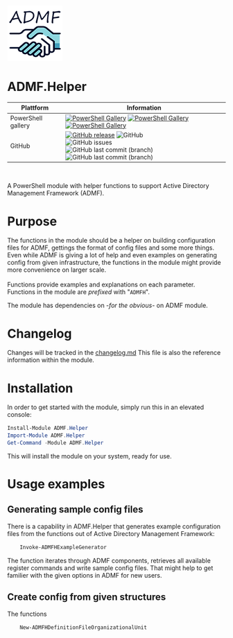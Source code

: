 ﻿![logo][]
# ADMF.Helper
| Plattform | Information |
| --------- | ----------- |
| PowerShell gallery | [![PowerShell Gallery](https://img.shields.io/powershellgallery/v/ADMF.Helper?label=psgallery)](https://www.powershellgallery.com/packages/ADMF.Helper) [![PowerShell Gallery](https://img.shields.io/powershellgallery/p/ADMF.Helper)](https://www.powershellgallery.com/packages/ADMF.Helper) [![PowerShell Gallery](https://img.shields.io/powershellgallery/dt/ADMF.Helper?style=plastic)](https://www.powershellgallery.com/packages/ADMF.Helper) |
| GitHub  | [![GitHub release](https://img.shields.io/github/release/AndiBellstedt/ADMF.Helper.svg)](https://github.com/AndiBellstedt/ADMF.Helper/releases/latest) ![GitHub](https://img.shields.io/github/license/AndiBellstedt/ADMF.Helper?style=plastic) <br> ![GitHub issues](https://img.shields.io/github/issues-raw/AndiBellstedt/ADMF.Helper?style=plastic) <br> ![GitHub last commit (branch)](https://img.shields.io/github/last-commit/AndiBellstedt/ADMF.Helper/master?label=last%20commit%3A%20master&style=plastic) <br> ![GitHub last commit (branch)](https://img.shields.io/github/last-commit/AndiBellstedt/ADMF.Helper/Development?label=last%20commit%3A%20development&style=plastic) |
<br>

A PowerShell module with helper functions to support Active Directory Management Framework (ADMF).


# Purpose
The functions in the module should be a helper on building configuration files for ADMF, gettings the format of config files and some more things.\
Even while ADMF is giving a lot of help and even examples on generating config from given infrastructure, the functions in the module might provide more convenience on larger scale.\
\
Functions provide examples and explanations on each parameter.\
Functions in the module are *prefixed* with "`ADMFH`".

The module has dependencies on *-for the obvious-* on ADMF module.

# Changelog
Changes will be tracked in the [changelog.md](ADMF.helper/changelog.md)
This file is also the reference information within the module.

# Installation
In order to get started with the module, simply run this in an elevated console:
```powershell
Install-Module ADMF.Helper
Import-Module ADMF.Helper
Get-Command -Module ADMF.Helper
```
This will install the module on your system, ready for use.

# Usage examples
## Generating sample config files
There is a capability in ADMF.Helper that generates example configuration files from the functions out of Active Directory Management Framework:
```powershell
    Invoke-ADMFHExampleGenerator
```
The function iterates through ADMF components, retrieves all available register commands and write sample config files. That might help to get familier with the given options in ADMF for new users.

## Create config from given structures
The functions
```powershell
    New-ADMFHDefinitionFileOrganizationalUnit
```


[logo]: assets/ADMF.Helper_128x128.png